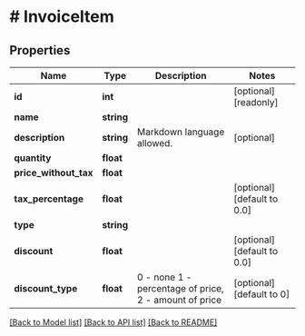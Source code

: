 # # InvoiceItem

## Properties

Name | Type | Description | Notes
------------ | ------------- | ------------- | -------------
**id** | **int** |  | [optional] [readonly]
**name** | **string** |  |
**description** | **string** | Markdown language allowed. | [optional]
**quantity** | **float** |  |
**price_without_tax** | **float** |  |
**tax_percentage** | **float** |  | [optional] [default to 0.0]
**type** | **string** |  |
**discount** | **float** |  | [optional] [default to 0.0]
**discount_type** | **float** | 0 - none 1 - percentage of price, 2 - amount of price | [optional] [default to 0]

[[Back to Model list]](../../README.md#models) [[Back to API list]](../../README.md#endpoints) [[Back to README]](../../README.md)
